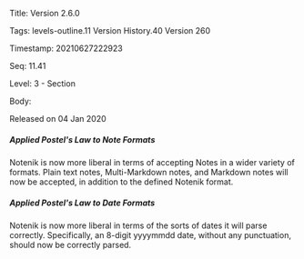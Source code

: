 Title:  Version 2.6.0

Tags:   levels-outline.11 Version History.40 Version 260

Timestamp: 20210627222923

Seq:    11.41

Level:  3 - Section

Body: 

Released on 04 Jan 2020
 
##### Applied Postel's Law to Note Formats

Notenik is now more liberal in terms of accepting Notes in a wider variety of formats. Plain text notes, Multi-Markdown notes, and Markdown notes will now be accepted, in addition to the defined Notenik format. 

 
##### Applied Postel's Law to Date Formats

Notenik is now more liberal in terms of the sorts of dates it will parse correctly. Specifically, an 8-digit yyyymmdd date, without any punctuation, should now be correctly parsed.

